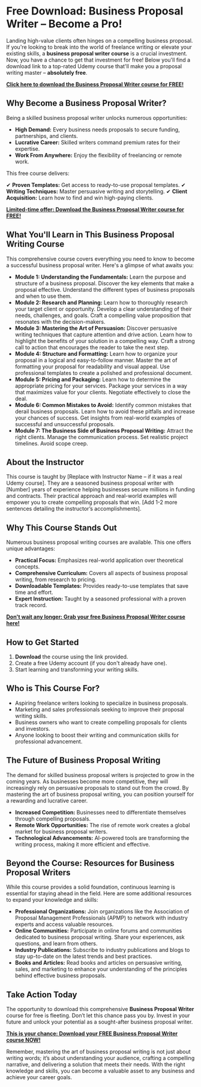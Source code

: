# Free Download: Business Proposal Writer – Become a Pro!

Landing high-value clients often hinges on a compelling business proposal. If you're looking to break into the world of freelance writing or elevate your existing skills, a **business proposal writer course** is a crucial investment. Now, you have a chance to get that investment for free! Below you'll find a download link to a top-rated Udemy course that'll make you a proposal writing master – **absolutely free**.

[**Click here to download the Business Proposal Writer course for FREE!**](https://udemywork.com/business-proposal-writer)

## Why Become a Business Proposal Writer?

Being a skilled business proposal writer unlocks numerous opportunities:

*   **High Demand:** Every business needs proposals to secure funding, partnerships, and clients.
*   **Lucrative Career:** Skilled writers command premium rates for their expertise.
*   **Work From Anywhere:** Enjoy the flexibility of freelancing or remote work.

This free course delivers:

✔ **Proven Templates:** Get access to ready-to-use proposal templates.
✔ **Writing Techniques:** Master persuasive writing and storytelling.
✔ **Client Acquisition:** Learn how to find and win high-paying clients.

[**Limited-time offer: Download the Business Proposal Writer course for FREE!**](https://udemywork.com/business-proposal-writer)

## What You'll Learn in This Business Proposal Writing Course

This comprehensive course covers everything you need to know to become a successful business proposal writer. Here's a glimpse of what awaits you:

*   **Module 1: Understanding the Fundamentals:** Learn the purpose and structure of a business proposal. Discover the key elements that make a proposal effective. Understand the different types of business proposals and when to use them.
*   **Module 2: Research and Planning:** Learn how to thoroughly research your target client or opportunity. Develop a clear understanding of their needs, challenges, and goals. Craft a compelling value proposition that resonates with the decision-makers.
*   **Module 3: Mastering the Art of Persuasion:** Discover persuasive writing techniques that capture attention and drive action. Learn how to highlight the benefits of your solution in a compelling way. Craft a strong call to action that encourages the reader to take the next step.
*   **Module 4: Structure and Formatting:** Learn how to organize your proposal in a logical and easy-to-follow manner. Master the art of formatting your proposal for readability and visual appeal. Use professional templates to create a polished and professional document.
*   **Module 5: Pricing and Packaging:** Learn how to determine the appropriate pricing for your services. Package your services in a way that maximizes value for your clients. Negotiate effectively to close the deal.
*   **Module 6: Common Mistakes to Avoid:** Identify common mistakes that derail business proposals. Learn how to avoid these pitfalls and increase your chances of success. Get insights from real-world examples of successful and unsuccessful proposals.
*   **Module 7: The Business Side of Business Proposal Writing:** Attract the right clients. Manage the communication process. Set realistic project timelines. Avoid scope creep.

## About the Instructor

This course is taught by [Replace with Instructor Name – if it was a real Udemy course]. They are a seasoned business proposal writer with [Number] years of experience helping businesses secure millions in funding and contracts. Their practical approach and real-world examples will empower you to create compelling proposals that win. [Add 1-2 more sentences detailing the instructor’s accomplishments].

## Why This Course Stands Out

Numerous business proposal writing courses are available. This one offers unique advantages:

*   **Practical Focus:** Emphasizes real-world application over theoretical concepts.
*   **Comprehensive Curriculum:** Covers all aspects of business proposal writing, from research to pricing.
*   **Downloadable Templates:** Provides ready-to-use templates that save time and effort.
*   **Expert Instruction:** Taught by a seasoned professional with a proven track record.

[**Don't wait any longer: Grab your free Business Proposal Writer course here!**](https://udemywork.com/business-proposal-writer)

## How to Get Started

1.  **Download** the course using the link provided.
2.  Create a free Udemy account (if you don't already have one).
3.  Start learning and transforming your writing skills.

## Who is This Course For?

*   Aspiring freelance writers looking to specialize in business proposals.
*   Marketing and sales professionals seeking to improve their proposal writing skills.
*   Business owners who want to create compelling proposals for clients and investors.
*   Anyone looking to boost their writing and communication skills for professional advancement.

## The Future of Business Proposal Writing

The demand for skilled business proposal writers is projected to grow in the coming years. As businesses become more competitive, they will increasingly rely on persuasive proposals to stand out from the crowd. By mastering the art of business proposal writing, you can position yourself for a rewarding and lucrative career.

*   **Increased Competition:** Businesses need to differentiate themselves through compelling proposals.
*   **Remote Work Opportunities:** The rise of remote work creates a global market for business proposal writers.
*   **Technological Advancements:** AI-powered tools are transforming the writing process, making it more efficient and effective.

## Beyond the Course: Resources for Business Proposal Writers

While this course provides a solid foundation, continuous learning is essential for staying ahead in the field. Here are some additional resources to expand your knowledge and skills:

*   **Professional Organizations:** Join organizations like the Association of Proposal Management Professionals (APMP) to network with industry experts and access valuable resources.
*   **Online Communities:** Participate in online forums and communities dedicated to business proposal writing. Share your experiences, ask questions, and learn from others.
*   **Industry Publications:** Subscribe to industry publications and blogs to stay up-to-date on the latest trends and best practices.
*   **Books and Articles:** Read books and articles on persuasive writing, sales, and marketing to enhance your understanding of the principles behind effective business proposals.

## Take Action Today

The opportunity to download this comprehensive **Business Proposal Writer** course for free is fleeting. Don’t let this chance pass you by. Invest in your future and unlock your potential as a sought-after business proposal writer.

[**This is your chance: Download your FREE Business Proposal Writer course NOW!**](https://udemywork.com/business-proposal-writer)

Remember, mastering the art of business proposal writing is not just about writing words; it’s about understanding your audience, crafting a compelling narrative, and delivering a solution that meets their needs. With the right knowledge and skills, you can become a valuable asset to any business and achieve your career goals.
